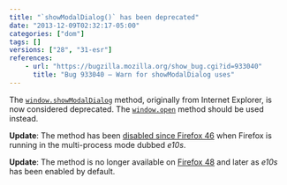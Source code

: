 ```yaml
---
title: "`showModalDialog()` has been deprecated"
date: "2013-12-09T02:32:17-05:00"
categories: ["dom"]
tags: []
versions: ["28", "31-esr"]
references:
    - url: "https://bugzilla.mozilla.org/show_bug.cgi?id=933040"
      title: "Bug 933040 – Warn for showModalDialog uses"
---
```

The [`window.showModalDialog`](https://developer.mozilla.org/docs/Web/API/window.showModalDialog) method, originally from Internet Explorer, is now considered deprecated. The [`window.open`](https://developer.mozilla.org/docs/Web/API/window.open) method should be used instead.

**Update**: The method has been [disabled since Firefox 46](https://www.fxsitecompat.dev/en-CA/docs/2015/showmodaldialog-has-been-disabled-in-multi-process-firefox/) when Firefox is running in the multi-process mode dubbed *e10s*.

**Update**: The method is no longer available on [Firefox 48](https://www.fxsitecompat.dev/en-CA/docs/2016/window-showmodaldialog-has-been-removed/) and later as *e10s* has been enabled by default.
